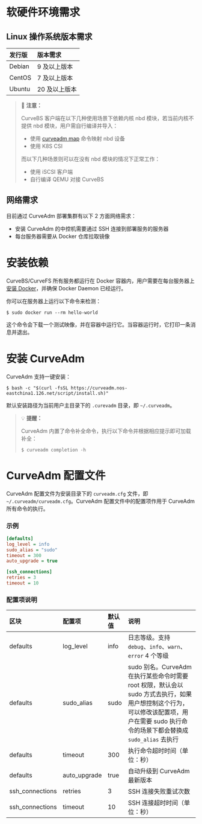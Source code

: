 软硬件环境需求
===

Linux 操作系统版本需求
---

| 发行版  | 版本需求      |
| :---   | :---        |
| Debian | 9 及以上版本  |
| CentOS | 7 及以上版本  |
| Ubuntu | 20 及以上版本 |

> 📢 **注意：**
>
> CurveBS 客户端在以下几种使用场景下依赖内核 nbd 模块，若当前内核不提供 nbd 模块，用户需自行编译并导入：
>   * 使用 [curveadm map][map] 命令映射 nbd 设备
>   * 使用 K8S CSI
>
> 而以下几种场景则可以在没有 nbd 模块的情况下正常工作：
>   * 使用 iSCSI 客户端
>   * 自行编译 QEMU 对接 CurveBS

网络需求
---

目前通过 CurveAdm 部署集群有以下 2 方面网络需求：

* 安装 CurveAdm 的中控机需要通过 SSH 连接到部署服务的服务器
* 每台服务器需要从 Docker 仓库拉取镜像

安装依赖
===

CurveBS/CurveFS 所有服务都运行在 Docker 容器内，用户需要在每台服务器上[安装 Docker][install-docker]，并确保 Docker Daemon 已经运行。

你可以在服务器上运行以下命令来检测：

```shell
$ sudo docker run --rm hello-world
```

这个命令会下载一个测试映像，并在容器中运行它。当容器运行时，它打印一条消息并退出。


安装 CurveAdm
===

CurveAdm 支持一键安装：

```shell
$ bash -c "$(curl -fsSL https://curveadm.nos-eastchina1.126.net/script/install.sh)"
```

默认安装路径为当前用户主目录下的 `.curevadm` 目录，即 `~/.curveadm`。

> :bulb: **提醒：**
>
> CurveAdm 内置了命令补全命令，执行以下命令并根据相应提示即可加载补全：
> ```shell
> $ curveadm completion -h
> ```

[install-docker]: https://yeasy.gitbook.io/docker_practice/install

CurveAdm 配置文件
===

CurveAdm 配置文件为安装目录下的 `curveadm.cfg` 文件，即 `~/.curveadm/curveadm.cfg`。CurveAdm 配置文件中的配置项作用于 CurveAdm 所有命令的执行。

### 示例

```ini
[defaults]
log_level = info
sudo_alias = "sudo"
timeout = 300
auto_upgrade = true

[ssh_connections]
retries = 3
timeout = 10
```

### 配置项说明

| 区块            | 配置项       | 默认值 | 说明                                                                                                                                                                                   |
| :---            | :---         | :---   | :---                                                                                                                                                                                   |
| defaults        | log_level    | info   | 日志等级。支持 `debug`、`info`、`warn`、`error` 4 个等级                                                                                                                               |
| defaults        | sudo_alias   | sudo   | sudo 别名。CurveAdm 在执行某些命令时需要 root 权限，默认会以 sudo 方式去执行，如果用户想控制这个行为，可以修改该配置项，用户在需要 sudo 执行命令的场景下都会替换成 `sudo_alias` 去执行 |
| defaults        | timeout      | 300    | 执行命令超时时间（单位：秒）                                                                                                                                                           |
| defaults        | auto_upgrade | true   | 自动升级到 CurveAdm 最新版本                                                                                                                                                           |
| ssh_connections | retries      | 3      | SSH 连接失败重试次数                                                                                                                                                                   |
| ssh_connections | timeout      | 10     | SSH 连接超时时间（单位：秒）                                                                                                                                                           |

[map]: https://github.com/opencurve/curveadm/wiki/curvebs-client-deployment#%E7%AC%AC-4-%E6%AD%A5%E6%98%A0%E5%B0%84-curvebs-%E5%8D%B7

